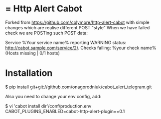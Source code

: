=
Http Alert Cabot
=
Forked from https://github.com/colymore/http-alert-cabot with simple changes which are realise different POST "style"
When we have failed check we are POSTing such POST data:

  Service %Your service name% reporting WARNING status: http://cabot.sample.com/service/2/. Checks failing:  %your check name%    (Hosts missing | 0/1 hosts)


Installation
==============

  $ pip install git+git://github.com/onagorodniuk/cabot_alert_telegram.git

Also you need to change your env config, add:

  $ vi 'cabot install dir'/conf/production.env
  CABOT_PLUGINS_ENABLED=cabot-http-alert-plugin==0.1

